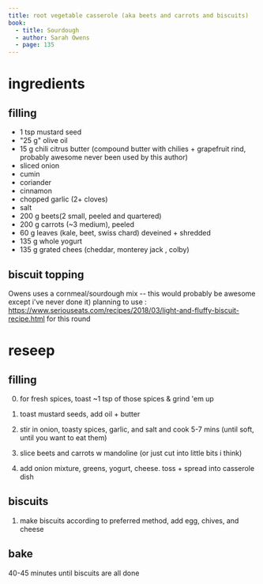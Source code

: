 ```yaml
---
title: root vegetable casserole (aka beets and carrots and biscuits)
book:
  - title: Sourdough 
  - author: Sarah Owens
  - page: 135
---
```


# ingredients

## filling

* 1 tsp mustard seed
* "25 g" olive oil
* 15 g chili citrus butter (compound butter with chilies + grapefruit rind, probably awesome never been used by this author)
* sliced onion
* cumin
* coriander
* cinnamon
* chopped garlic (2+ cloves)
* salt
* 200 g beets(2 small, peeled and quartered)
* 200 g carrots (~3 medium), peeled
* 60 g leaves (kale, beet, swiss chard) deveined + shredded
* 135 g whole yogurt
* 135 g grated chees (cheddar, monterey jack , colby)

## biscuit topping

Owens uses a cornmeal/sourdough mix -- this would probably be awesome except i've never done it)
planning to use : https://www.seriouseats.com/recipes/2018/03/light-and-fluffy-biscuit-recipe.html for this round

# reseep

## filling

0. for fresh spices, toast ~1 tsp of those spices & grind 'em up 
1. toast mustard seeds, add oil + butter
2. stir in onion, toasty spices, garlic, and salt and cook 5-7 mins (until soft, until you want to eat them)

3. slice beets and carrots w mandoline
  (or just cut into little bits i think)
 4. add onion mixture, greens, yogurt, cheese. toss + spread into casserole dish
 
 ## biscuits
 1. make biscuits according to preferred method, add egg, chives, and cheese
 
 ## bake
 
 40-45 minutes until biscuits are all done
  
